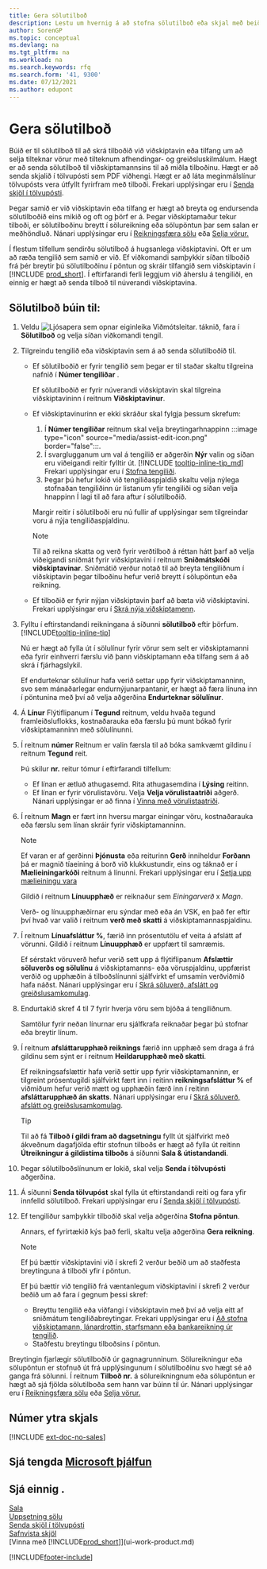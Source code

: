 ```yaml
---
title: Gera sölutilboð
description: Lestu um hvernig á að stofna sölutilboð eða skjal með beiðni um tilboð (RFQ) til að skrá tilboð til viðskiptavinar eða tilfangs um að selja vörur samkvæmt tilteknum skilmálum.
author: SorenGP
ms.topic: conceptual
ms.devlang: na
ms.tgt_pltfrm: na
ms.workload: na
ms.search.keywords: rfq
ms.search.form: '41, 9300'
ms.date: 07/12/2021
ms.author: edupont
---
```

# <a name="make-sales-quotes"></a><a name="make-sales-quotes"></a><a name="make-sales-quotes"></a>Gera sölutilboð

Búið er til sölutilboð til að skrá tilboðið við viðskiptavin eða tilfang um að selja tilteknar vörur með tilteknum afhendingar- og greiðsluskilmálum. Hægt er að senda sölutilboð til viðskiptamannsins til að miðla tilboðinu. Hægt er að senda skjalið í tölvupósti sem PDF viðhengi. Hægt er að láta meginmálslínur tölvupósts vera útfyllt fyrirfram með tilboði. Frekari upplýsingar eru í [Senda skjöl í tölvupósti](ui-how-send-documents-email.md).

Þegar samið er við viðskiptavin eða tilfang er hægt að breyta og endursenda sölutilboðið eins mikið og oft og þörf er á. Þegar viðskiptamaður tekur tilboði, er sölutilboðinu breytt í sölureikning eða sölupöntun þar sem salan er meðhöndluð. Nánari upplýsingar eru í [Reikningsfæra sölu](sales-how-invoice-sales.md) eða [Selja vörur.](sales-how-sell-products.md)

Í flestum tilfellum sendirðu sölutilboð á hugsanlega viðskiptavini. Oft er um að ræða tengilið sem samið er við. Ef viðkomandi samþykkir síðan tilboðið frá þér breytir þú sölutilboðinu í pöntun og skráir tilfangið sem viðskiptavin í [!INCLUDE [prod_short](includes/prod_short.md)]. Í eftirfarandi ferli leggjum við áherslu á tengiliði, en einnig er hægt að senda tilboð til núverandi viðskiptavina.  

## <a name="to-create-a-sales-quote"></a><a name="to-create-a-sales-quote"></a><a name="to-create-a-sales-quote"></a>Sölutilboð búin til:

1. Veldu ![Ljósapera sem opnar eiginleika Viðmótsleitar.](media/ui-search/search_small.png "Segðu mér hvað þú vilt gera") táknið, fara í **Sölutilboð** og velja síðan viðkomandi tengil.
2. Tilgreindu tengilið eða viðskiptavin sem á að senda sölutilboðið til.

    - Ef sölutilboðið er fyrir tengilið sem þegar er til staðar skaltu tilgreina nafnið í **Númer tengiliðar** .  

        Ef sölutilboðið er fyrir núverandi viðskiptavin skal tilgreina viðskiptavininn í reitnum **Viðskiptavinur**.
    - Ef viðskiptavinurinn er ekki skráður skal fylgja þessum skrefum:

        1. Í **Númer tengiliðar** reitnum skal velja breytingarhnappinn :::image type="icon" source="media/assist-edit-icon.png" border="false":::.
        2. Í svarglugganum um val á tengilið er aðgerðin **Nýr** valin og síðan eru viðeigandi reitir fylltir út. [!INCLUDE [tooltip-inline-tip_md](includes/tooltip-inline-tip_md.md)] Frekari upplýsingar eru í [Stofna tengiliði](marketing-create-contact-companies.md).  
        3. Þegar þú hefur lokið við tengiliðaspjaldið skaltu velja nýlega stofnaðan tengiliðinn úr listanum yfir tengiliði og síðan velja hnappinn Í lagi til að fara aftur í sölutilboðið.

        Margir reitir í sölutilboði eru nú fullir af upplýsingar sem tilgreindar voru á nýja tengiliðaspjaldinu.

        > [!NOTE]
        > Til að reikna skatta og verð fyrir verðtilboð á réttan hátt þarf að velja viðeigandi sniðmát fyrir viðskiptavini í reitnum **Sniðmátskóði viðskiptavinar**. Sniðmátið verður notað til að breyta tengiliðnum í viðskiptavin þegar tilboðinu hefur verið breytt í sölupöntun eða reikning.
    -  Ef tilboðið er fyrir nýjan viðskiptavin þarf að bæta við viðskiptavini. Frekari upplýsingar eru í [Skrá nýja viðskiptamenn](sales-how-register-new-customers.md).  

3. Fylltu í eftirstandandi reikningana á síðunni **sölutilboð** eftir þörfum. [!INCLUDE[tooltip-inline-tip](includes/tooltip-inline-tip_md.md)]  

    Nú er hægt að fylla út í sölulínur fyrir vörur sem selt er viðskiptamanni eða fyrir einhverri færslu við þann viðskiptamann eða tilfang sem á að skrá í fjárhagslykil.  

    Ef endurteknar sölulínur hafa verið settar upp fyrir viðskiptamanninn, svo sem mánaðarlegar endurnýjunarpantanir, er hægt að færa línuna inn í pöntunina með því að velja aðgerðina **Endurteknar sölulínur**.  

4. Á **Línur** Flýtiflipanum í **Tegund** reitnum, veldu hvaða tegund framleiðsluflokks, kostnaðarauka eða færslu þú munt bókað fyrir viðskiptamanninn með sölulínunni.
5. Í reitnum **númer** Reitnum er valin færsla til að bóka samkvæmt gildinu í reitnum **Tegund** reit.

    Þú skilur **nr.** reitur tómur í eftirfarandi tilfellum:
    - Ef línan er ætluð athugasemd. Rita athugasemdina í **Lýsing** reitinn.
    - Ef línan er fyrir vörulistavöru. Velja **Velja vörulistaatriði** aðgerð. Nánari upplýsingar er að finna í [Vinna með vörulistaatriði](inventory-how-work-nonstock-items.md).

6. Í reitnum **Magn** er fært inn hversu margar einingar vöru, kostnaðarauka eða færslu sem línan skráir fyrir viðskiptamanninn.

    > [!NOTE]  
    >  Ef varan er af gerðinni **Þjónusta** eða reiturinn **Gerð** inniheldur **Forðann** þá er magnið tíaeining á borð við klukkustundir, eins og táknað er í **Mælieiningarkóði** reitnum á línunni. Frekari upplýsingar eru í [Setja upp mælieiningu vara](inventory-how-setup-units-of-measure.md)

    Gildið í reitnum **Línuupphæð** er reiknaður sem *Einingarverð* x *Magn*.  

    Verð- og línuupphæðirnar eru sýndar með eða án VSK, en það fer eftir því hvað var valið í reitnum **verð með skatti** á viðskiptamannaspjaldinu.  
7. Í reitnum **Línuafsláttur %**, færið inn prósentutölu ef veita á afslátt af vörunni. Gildið í reitnum **Línuupphæð** er uppfært til samræmis.  

    Ef sérstakt vöruverð hefur verið sett upp á flýtiflipanum **Afslættir söluverðs og sölulínu** á viðskiptamanns- eða vöruspjaldinu, uppfærist verðið og upphæðin á tilboðslínunni sjálfvirkt ef umsamin verðviðmið hafa náðst. Nánari upplýsingar eru í [Skrá söluverð, afslátt og greiðslusamkomulag](sales-how-record-sales-price-discount-payment-agreements.md).  
8. Endurtakið skref 4 til 7 fyrir hverja vöru sem bjóða á tengiliðnum.

    Samtölur fyrir neðan línurnar eru sjálfkrafa reiknaðar þegar þú stofnar eða breytir línum.  
9. Í reitnum **afsláttarupphæð reiknings** færið inn upphæð sem draga á frá gildinu sem sýnt er í reitnum **Heildarupphæð með skatti**.

    Ef reikningsafslættir hafa verið settir upp fyrir viðskiptamanninn, er tilgreint prósentugildi sjálfvirkt fært inn í reitinn **reikningsafsláttur %** ef viðmiðum hefur verið mætt og upphæðin færð inn í reitinn **afsláttarupphæð án skatts**. Nánari upplýsingar eru í [Skrá söluverð, afslátt og greiðslusamkomulag](sales-how-record-sales-price-discount-payment-agreements.md).

    > [!TIP]
    > Til að fá **Tilboð í gildi fram að dagsetningu** fyllt út sjálfvirkt með ákveðnum dagafjölda eftir stofnun tilboðs er hægt að fylla út reitinn **Útreikningur á gildistíma tilboðs** á síðunni **Sala & útistandandi**.

10. Þegar sölutilboðslínunum er lokið, skal velja **Senda í tölvupósti** aðgerðina.
11. Á síðunni **Senda tölvupóst** skal fylla út eftirstandandi reiti og fara yfir innfelld sölutilboð. Frekari upplýsingar eru í [Senda skjöl í tölvupósti](ui-how-send-documents-email.md).
12. Ef tengiliður samþykkir tilboðið skal velja aðgerðina **Stofna pöntun**.  

    Annars, ef fyrirtækið kýs það ferli, skaltu velja aðgerðina **Gera reikning**.  
    > [!NOTE]
    > Ef þú bættir viðskiptavini við í skrefi 2 verður beðið um að staðfesta breytinguna á tilboði yfir í pöntun.  
    >
    > Ef þú bættir við tengilið frá væntanlegum viðskiptavini í skrefi 2 verður beðið um að fara í gegnum þessi skref:
    >
    >  - Breyttu tengilið eða viðfangi í viðskiptavin með því að velja eitt af sniðmátum tengiliðabreytingar. Frekari upplýsingar eru í [Að stofna viðskiptamann, lánardrottin, starfsmann eða bankareikning úr tengilið](marketing-create-contact-companies.md#to-create-a-customer-vendor-employee-or-bank-account-from-a-contact).  
    > - Staðfestu breytingu tilboðsins í pöntun.

Breytingin fjarlægir sölutilboðið úr gagnagrunninum. Sölureikningur eða sölupöntun er stofnuð út frá upplýsingunum í sölutilboðinu svo hægt sé að ganga frá sölunni. Í reitnum **Tilboð nr.** á sölureikningnum eða sölupöntun er hægt að sjá fjölda sölutilboða sem hann var búinn til úr. Nánari upplýsingar eru í [Reikningsfæra sölu](sales-how-invoice-sales.md) eða [Selja vörur.](sales-how-sell-products.md)  

## <a name="external-document-number"></a><a name="external-document-number"></a><a name="external-document-number"></a>Númer ytra skjals

[!INCLUDE [ext-doc-no-sales](includes/ext-doc-no-sales.md)]

## <a name="see-related-microsoft-training"></a><a name="see-related-microsoft-training"></a><a name="see-related-microsoft-training"></a>Sjá tengda [Microsoft þjálfun](/training/modules/create-sales-documents-dynamics-365-business-central/)

## <a name="see-also"></a><a name="see-also"></a><a name="see-also"></a>Sjá einnig .

[Sala](sales-manage-sales.md)  
[Uppsetning sölu](sales-setup-sales.md)  
[Senda skjöl í tölvupósti](ui-how-send-documents-email.md)  
[Safnvista skjöl](across-how-to-archive-documents.md)  
[Vinna með [!INCLUDE[prod_short](includes/prod_short.md)]](ui-work-product.md)  

[!INCLUDE[footer-include](includes/footer-banner.md)]
